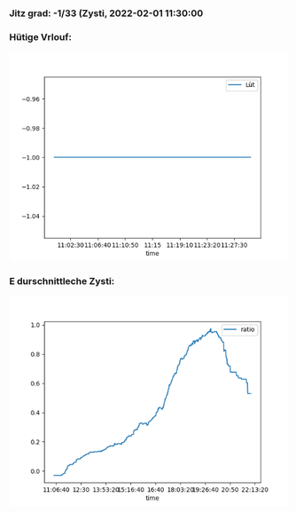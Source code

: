 ### Jitz grad: -1/33 (Zysti, 2022-02-01 11:30:00

### Hütige Vrlouf:
![Graph](Today.png)

### E durschnittleche Zysti:
![Graph](Zysti.png)